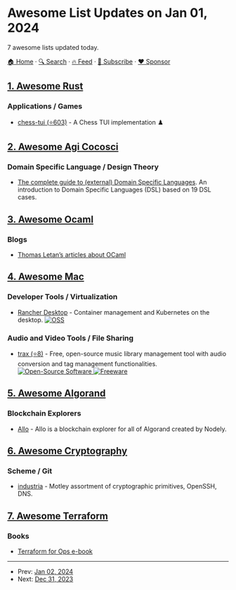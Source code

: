 # Awesome List Updates on Jan 01, 2024

7 awesome lists updated today.

[🏠 Home](/README.md) · [🔍 Search](https://www.trackawesomelist.com/search/) · [🔥 Feed](https://www.trackawesomelist.com/rss.xml) · [📮 Subscribe](https://trackawesomelist.us17.list-manage.com/subscribe?u=d2f0117aa829c83a63ec63c2f&id=36a103854c) · [❤️  Sponsor](https://github.com/sponsors/theowenyoung)



## [1. Awesome Rust](/content/rust-unofficial/awesome-rust/README.md)

### Applications / Games

*   [chess-tui (⭐603)](https://github.com/thomas-mauran/chess-tui) - A Chess TUI implementation ♟️

## [2. Awesome Agi Cocosci](/content/YuzheSHI/awesome-agi-cocosci/README.md)

### Domain Specific Language / Design Theory

*   [The complete guide to (external) Domain Specific Languages](https://tomassetti.me/domain-specific-languages/). An introduction to Domain Specific Languages (DSL) based on 19 DSL cases.

## [3. Awesome Ocaml](/content/ocaml-community/awesome-ocaml/README.md)

### Blogs

*   [Thomas Letan’s articles about OCaml](https://soap.coffee/~lthms/tags/ocaml.html)

## [4. Awesome Mac](/content/jaywcjlove/awesome-mac/README.md)

### Developer Tools / Virtualization

*   [Rancher Desktop](https://rancherdesktop.io) - Container management and Kubernetes on the desktop. [![OSS](https://jaywcjlove.github.io/sb/ico/min-oss.svg "Open Source Software")](https://github.com/rancher-sandbox/rancher-desktop/blob/main/LICENSE)

### Audio and Video Tools / File Sharing

*   [trax (⭐8)](https://github.com/nbonamy/trax) - Free, open-source music library management tool with audio conversion and tag management functionalities. [![Open-Source Software](https://jaywcjlove.github.io/sb/ico/min-oss.svg "Open Source Software") ![Freeware](https://jaywcjlove.github.io/sb/ico/min-free.svg "Freeware")](https://github.com/nbonamy/trax)

## [5. Awesome Algorand](/content/aorumbayev/awesome-algorand/README.md)

### Blockchain Explorers

*   [Allo](https://allo.info) - Allo is a blockchain explorer for all of Algorand created by Nodely.

## [6. Awesome Cryptography](/content/sobolevn/awesome-cryptography/README.md)

### Scheme / Git

*   [industria](https://gitlab.com/weinholt/industria) - Motley assortment of cryptographic primitives, OpenSSH, DNS.

## [7. Awesome Terraform](/content/shuaibiyy/awesome-terraform/README.md)

### Books

*   [Terraform for Ops e-book](https://www.terraformforops.com)

---

- Prev: [Jan 02, 2024](/content/2024/01/02/README.md)
- Next: [Dec 31, 2023](/content/2023/12/31/README.md)